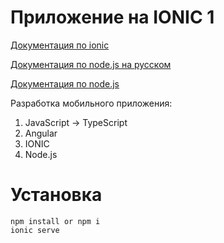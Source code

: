 # Приложение на IONIC 1
[Документация по ionic](https://test-bc740.web.app/v7/developing/starting)

[Документация по node.js на русском](https://nodejsdev.ru/guides/webdraftt/)

[Документация по node.js](https://nodejs.org/docs/latest/api/)

Разработка мобильного приложения:  
1. JavaScript -> TypeScript
2. Angular
3. IONIC 
4. Node.js

# Установка 
```
npm install or npm i
ionic serve

```
